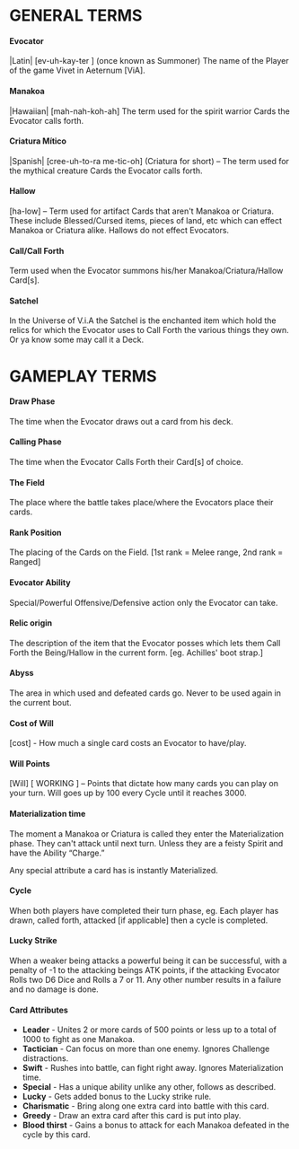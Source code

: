 GENERAL TERMS
====

#### Evocator
|Latin| [ev-uh-kay-ter ] (once known as Summoner) The name of the Player of the game Vivet in Aeternum [ViA].

#### Manakoa
|Hawaiian| [mah-nah-koh-ah] The term used for the spirit warrior Cards the Evocator calls forth.

#### Criatura Mítico
|Spanish| [cree-uh-to-ra me-tic-oh] (Criatura for short) – The term used for the mythical creature Cards the Evocator calls forth.

#### Hallow
[ha-low] – Term used for artifact Cards that aren't Manakoa or Criatura. These include Blessed/Cursed items, pieces of land, etc which can effect Manakoa or Criatura alike. Hallows do not effect Evocators.  

#### Call/Call Forth
Term used when the Evocator summons his/her Manakoa/Criatura/Hallow Card[s].

#### Satchel
In the Universe of V.i.A the Satchel is the enchanted item which hold the relics for which the Evocator uses to Call Forth the various things they own. Or ya know some may call it a Deck. 


GAMEPLAY TERMS
====

#### Draw Phase
The time when the Evocator draws out a card from his deck.

#### Calling Phase
The time when the Evocator Calls Forth their Card[s] of choice.

#### The Field
The place where the battle takes place/where the Evocators place their cards. 

#### Rank Position
The placing of the Cards on the Field. [1st rank = Melee range, 2nd rank = Ranged]

#### Evocator Ability
Special/Powerful Offensive/Defensive action only the Evocator can take. 

#### Relic origin
The description of the item that the Evocator posses which lets them Call Forth the Being/Hallow in the current form. [eg. Achilles' boot strap.] 

#### Abyss
The area in which used and defeated cards go. Never to be used again in the current bout. 

#### Cost of Will
[cost] - How much a single card costs an Evocator to have/play.

#### Will Points
[Will] [ WORKING ] –  Points that dictate how many cards you can play on your turn. Will goes up by 100 every Cycle until it reaches 3000.

#### Materialization time
The moment a Manakoa or Criatura is called they enter the Materialization phase. They can't attack until next turn. Unless they are a feisty Spirit and have the Ability “Charge.” 

Any special attribute a card has is instantly Materialized.

#### Cycle
When both players have completed their turn phase, eg. Each player has drawn, called forth, attacked [if applicable] then a cycle is completed.  

#### Lucky Strike
When a weaker being attacks a powerful being it can be successful, with a penalty of -1 to the attacking beings ATK points, if the attacking Evocator Rolls two D6 Dice and Rolls a 7 or 11. Any other number results in a failure and no damage is done.

#### Card Attributes
  - **Leader** - Unites 2 or more cards of 500 points or less up to a total of 1000 to fight as one Manakoa.
  - **Tactician** - Can focus on more than one enemy. Ignores Challenge distractions.
  - **Swift** - Rushes into battle, can fight right away. Ignores Materialization time.
  - **Special** - Has a unique ability unlike any other, follows as described.
  - **Lucky** - Gets added bonus to the Lucky strike rule.
  - **Charismatic** - Bring along one extra card into battle with this card.
  - **Greedy** - Draw an extra card after this card is put into play.
  - **Blood thirst** - Gains a bonus to attack for each Manakoa defeated in the cycle by this card.

